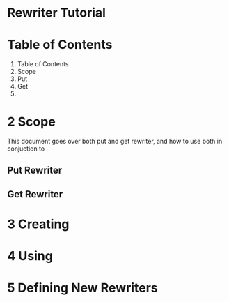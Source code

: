 Rewriter Tutorial
==========================================================================
Table of Contents
==========================================================================
1. Table of Contents
2. Scope
  1. Put
  2. Get
3.

2 Scope
==========================================================================
This document goes over both put and get rewriter, and how to use both in
conjuction to 

Put Rewriter
--------------------------------------------------------------------------

Get Rewriter
--------------------------------------------------------------------------

3 Creating
==========================================================================

4 Using
==========================================================================

5 Defining New Rewriters
==========================================================================
